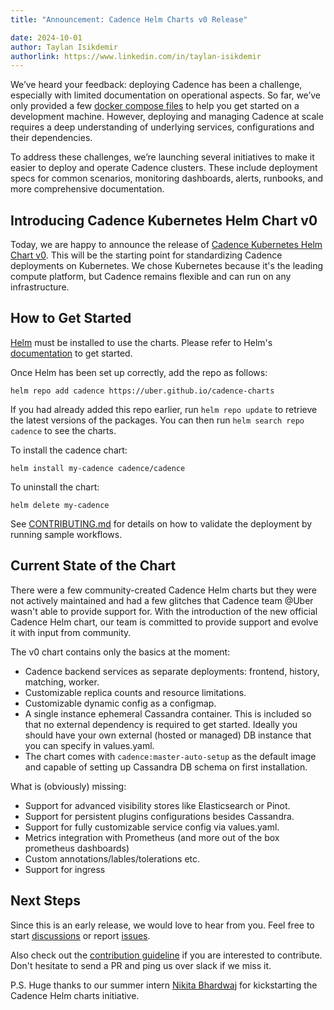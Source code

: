 ```yaml
---
title: "Announcement: Cadence Helm Charts v0 Release"

date: 2024-10-01
author: Taylan Isikdemir
authorlink: https://www.linkedin.com/in/taylan-isikdemir
---
```

We’ve heard your feedback: deploying Cadence has been a challenge, especially with limited documentation on operational aspects. So far, we’ve only provided a few [docker compose files](https://github.com/uber/cadence/tree/master/docker) to help you get started on a development machine. However, deploying and managing Cadence at scale requires a deep understanding of underlying services, configurations and their dependencies.

To address these challenges, we’re launching several initiatives to make it easier to deploy and operate Cadence clusters. These include deployment specs for common scenarios, monitoring dashboards, alerts, runbooks, and more comprehensive documentation.

## Introducing Cadence Kubernetes Helm Chart v0

Today, we are happy to announce the release of [Cadence Kubernetes Helm Chart v0](https://github.com/uber/cadence-charts). This will be the starting point for standardizing Cadence deployments on Kubernetes. We chose Kubernetes because it's the leading compute platform, but Cadence remains flexible and can run on any infrastructure.

## How to Get Started

[Helm](https://helm.sh) must be installed to use the charts.  Please refer to Helm's [documentation](https://helm.sh/docs) to get started.

Once Helm has been set up correctly, add the repo as follows:

```
helm repo add cadence https://uber.github.io/cadence-charts
```

If you had already added this repo earlier, run `helm repo update` to retrieve the latest versions of the packages.  You can then run `helm search repo cadence` to see the charts.

To install the cadence chart:
```
helm install my-cadence cadence/cadence
```

To uninstall the chart:
```
helm delete my-cadence
```

See [CONTRIBUTING.md](https://github.com/uber/cadence-charts/blob/main/CONTRIBUTING.md) for details on how to validate the deployment by running sample workflows.

## Current State of the Chart

There were a few community-created Cadence Helm charts but they were not actively maintained and had a few glitches that Cadence team @Uber wasn't able to provide support for. With the introduction of the new official Cadence Helm chart, our team is committed to provide support and evolve it with input from community.

The v0 chart contains only the basics at the moment:
- Cadence backend services as separate deployments: frontend, history, matching, worker.
- Customizable replica counts and resource limitations.
- Customizable dynamic config as a configmap.
- A single instance ephemeral Cassandra container. This is included so that no external dependency is required to get started. Ideally you should have your own external (hosted or managed) DB instance that you can specify in values.yaml.
- The chart comes with `cadence:master-auto-setup` as the default image and capable of setting up Cassandra DB schema on first installation.

What is (obviously) missing:
- Support for advanced visibility stores like Elasticsearch or Pinot.
- Support for persistent plugins configurations besides Cassandra.
- Support for fully customizable service config via values.yaml.
- Metrics integration with Prometheus (and more out of the box prometheus dashboards)
- Custom annotations/lables/tolerations etc.
- Support for ingress


## Next Steps

Since this is an early release, we would love to hear from you. Feel free to start [discussions](https://github.com/uber/cadence-charts/discussions) or report [issues](https://github.com/uber/cadence-charts/issues).

Also check out the [contribution guideline](https://github.com/uber/cadence-charts/blob/main/CONTRIBUTING.md) if you are interested to contribute. Don't hesitate to send a PR and ping us over slack if we miss it.

P.S. Huge thanks to our summer intern [Nikita Bhardwaj](https://github.com/nikitab7) for kickstarting the Cadence Helm charts initiative.
